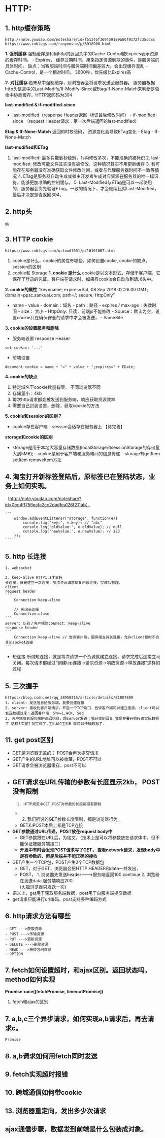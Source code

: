 # HTTP:

## 1. http缓存策略

    http://note.youdao.com/noteshare?id=f51346f3694591e9a80f9172fc35cdcc
    https://www.cnblogs.com/ranyonsue/p/8918908.html

**1. 强制缓存**
强制缓存是利用http的返回头中的Cache-Control或Expires表示资源的缓存时间。 - Expires， 缓存过期时间，用来指定资源到期的事件，是服务端的具体时间。 缺点：当客服端时间与服务端时间偏差较大，会出现缓存混乱 -
Cache-Control，是一个相对时间， 3600秒，优先级比Expires高

**2. 对比缓存**
若未命中强制缓存，则浏览器会将请求发送至服务器。 服务器根据http头信息中的Last-Modify/If-Modify-Since或Etag/If-None-Match来判断是否命中协商缓存。HTTP返回码为304

**last-modified & if-modified-since**
- last-modified（response Header返回: 标识最后修改时间） - if-modified-since （request Header请求：第一次后端返回的last-modified）

**Etag & If-None-Match**
返回的时校验码， 资源变化会导致ETag变化 - Etag - If-None-Match

**last-modified和ETag**
1. last-modified: 最多只能到秒级别，1s内修改多次，不能准确的被标识 2. last-modified: 修改可能文件其实没有被修改，这种情况其实不用更新缓存 3.
有可能存在服务器没有准确获取文件修改时间，或者与代理服务器时间不一致等情况 4. ETag是服务器自动生成或者由开发者生成对应资源在服务器的唯一标识符，能够更加准确的控制缓存。 5.
Last-Modified与ETag是可以一起使用的，服务器会优先验证ETag，一致的情况下，才会继续比对Last-Modified，最后才决定是否返回304。

## 2. http头

    略

## 3. HTTP cookie

    https://www.cnblogs.com/qcloud1001/p/10101067.html

1. cookie是什么，cookie的属性有哪些，如何设置cooke, cookie的缺点，session的区别
2. cookie和 Storage
   **1. cookie 是什么**
   cookie是以文本形式，存储于客户端，它保存了登录的凭证。客户端在请求时，如果有cookie会自动放到请求头中。

**2. cookie的属性**
"key=name; expires=Sat, 08 Sep 2018 02:26:00 GMT; domain=ppsc.sankuai.com; path=/; secure; HttpOnly"
- name - value - domain：域名 - path：路径 - expires / max-age：失效时间 - size： 大小 - HttpOnly: 只读，前端js不能修改 -
Source：默认为空，设置cookie只在确保安全的请求中才会被发送， - SameSite

**3. cookie的设置服务和删除**
- 服务端设置 response Heaser
```
set-cookie: '...'
```
- 前端设置
```
document.cookie = name + "=" + value + ";expires=" + EDate;
```

**4. cookie的缺点**

1. 特定域名下cookie数量有限， 不同浏览器不同
2. 存储量小：4kb
3. 每次http请求都会被发送到服务端，响应获取资源效率
4. 需要自己封装设置，删除，获取cookie的方法

**5. cookie和session的区别？**
- cookie存在客户端 - session会话存在服务器上 【待完善】

**storage和cookie的区别**
- storage是用于本地大容量存储数据(localStorage和sessionStorage的存储量大到5MB); - cookie是用于客户端和服务端间的信息传递 - storage有getItem setItem
removeItem方法

## 4. 淘宝打开新标签登陆后，原标签已在登陆状态，业务上如何实现。

（http://note.youdao.com/noteshare?id=0ec4ff756eafa2cc2dadfea126f211ab）

    ```
        window.addEventListener("storage", function(e){  
            console.log('key:', e.key); // "abc"
            console.log('oldValue:', e.oldValue); // null
            console.log('newValue:', e.newValue); // 123
        });
    ```

## 5. http 长连接

    1. websocket
    
    2. keep-alive HTTP1.1才支持
    长连接，就是建立一次连接，多次资源请求都复用该连接，完成后管理。
    client
    request header
    ```
        Connection:keep-alive

        // 关闭长连接
        Connection:close
    ```
    server: 识别了客户端的connect: keep-alive
    response header
    ```
        Connection:keep-alive // 告诉客户端，服务端支持长连接，允许client暂时不会关闭socket连接
    ```

- 短连接 所谓短连接，就是每次请求一个资源就建立连接，请求完成后连接立马关闭。每次请求都经过“创建tcp连接->请求资源->响应资源->释放连接”这样的过程

## 5. 三次握手

    https://blog.csdn.net/qq_38950316/article/details/81087809
    1. client: 发送信息给服务端，我要创建连接
    2. server: 接收到客户端请求，开启一个TCP端口，告诉客户端可以建立连接，client可以发送数据过来；返回客户端：SYN=1,ACK, Seq
    3. 客户端收到服务端的返回信息，想server发送：我已收到回复,我现在要开始传输实际数据了 这样3次握手就完成了,主机A和主机B 就可以传输数据了.

## 11. get post区别

- GET是浏览器无盖的； POST会再次提交请求
- GET产生的URL地址可以被收藏，POST不可以
- GET请求会被浏览器缓存，post不可以
- GET请求在URL传输的参数有长度显示2kb， POST没有限制
    -
        1. HTTP规范中GET,POST对参数的长度都没有限制
    -
        2. 我们所说的GET参数长度限制，都是浏览器行为。
    - GET和POST本质上都是TCP连接
- **GET参数通过URL传递，POST放在request body中**
    - GET参数跟在URL后，为铭文。（技术上是可以将参数放在请求体中，但不能保证被服务端接口）
    - **开发中有时会发现POST请求写了GET， 查看network请求，发现body中是有参数的，但是后端并不能正确的接收**
- GET产生一个TCP包，POST产生2个TCP数据包
    - GET，对于GET，浏览器会把HTTP HEADER和data一并发出，
    - POST， 1. 浏览器先发送header--->服务端返回100 continue 2. 浏览器在发送data,服务端响应200  
      (火狐浏览器只发送一次)
- 语义上，get用于获取服务端数据，post用于向服务端提交数据
- get请求只能进行url编码，post支持多种编码方式

## 6. http请求方法有哪些

    - GET --->获取资源
    - POST --->传输资源
    - PUT --->更新资源
    - DELETE --->删除资源
    - HEAD --->获得包问首部
    - OPTION

## 7. fetch如何设置超时，和ajax区别。返回状态吗，method如何实现

**Promise.race([fetchPromise, timeoutPromise])**

1. fetch和ajax的区别

## 7. a,b,c三个异步请求，如何实现a,b请求后，再去请求c。

    Promise

## 8. a,b请求如何用fetch同时发送

## 9. fetch实现超时报错

## 10. 跨域通信如何带cookie

## 13. 浏览器重定向，发出多少次请求

## ajax通信步骤，数据发到前端是什么包装成对象。
